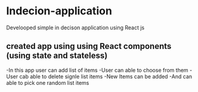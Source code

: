 # Indecion-application
Develooped simple in decison application using React js
## created app using using React components (using state and stateless)
-In this app user can add list of items
-User can able to choose from them
-User cab able to delete signle list items 
-New Items can be added
-And can able to pick one random list items
